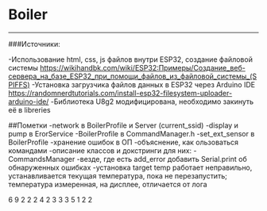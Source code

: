 # Boiler
 

---

###Источники:

-Использование html, css, js файлов внутри ESP32, создание файловой системы https://wikihandbk.com/wiki/ESP32:Примеры/Создание_веб-сервера_на_базе_ESP32_при_помощи_файлов_из_файловой_системы_(SPIFFS)
-Установка загрузчика файлов данных в ESP32 через Arduino IDE https://randomnerdtutorials.com/install-esp32-filesystem-uploader-arduino-ide/
-Библиотека U8g2 модифицирована, необходимо закинуть её в libreries

##Пометки
-network в BoilerProfile и Server (current_ssid)
-display и pump в ErorService
-BoilerProfile в CommandManager.h
-set_ext_sensor в BoilerProfile
-хранение ошибок в ОП
-объяснение, как ользоваться командами
-описание классов и докстринги для них:
	-CommandsManager
-везде, где есть add_error добавить Serial.print об обнаруженных ошибках
-установка target temp работает неправильно, устанавливается текущая температура, пока не перезапустить; температура измеренная, на дисплее, отличается от лога 
	
6
9
2
2
2
4
2
3
3
3
5
1
2
2